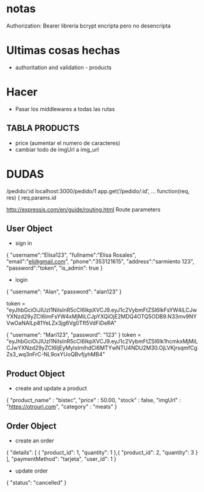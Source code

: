 # notas
Authorization: Bearer <token>
 libreria bcrypt encripta pero no desencripta



# Ultimas cosas hechas

* authoritation and validation - products

# Hacer

* Pasar los middlewares a todas las rutas

## TABLA PRODUCTS

* price (aumentar el numero de caracteres)
* cambiar todo de imgUrl a img_url

# DUDAS

/pedido/:id
localhost:3000/pedido/1
app.get(‘/pedido/:id’, ...
function(req, res) {
req.params.id

http://expressjs.com/en/guide/routing.html
Route parameters

## User Object

* sign in

{
    "username":"Elisa123",
    "fullname":"Elisa Rosales",
    "email":"eli@gmail.com",
    "phone":"353121615",
    "address":"sarmiento 123",
    "password":"token",
    "is_admin": true
}

* login

{
    "username": "Alan",
    "password": "alan123"
}

token = "eyJhbGciOiJIUzI1NiIsInR5cCI6IkpXVCJ9.eyJ1c2VybmFtZSI6IkFsYW4iLCJwYXNzd29yZCI6ImFsYW4xMjMiLCJpYXQiOjE2MDQ4OTQ5ODB9.N33mv9NYVwOaNAILp81YeLZx3jg6Vg0TfI5VdFiDeRA"
    
{
    "username": "Mari123",
    "password": "123"
}
token = "eyJhbGciOiJIUzI1NiIsInR5cCI6IkpXVCJ9.eyJ1c2VybmFtZSI6Ik1hcmkxMjMiLCJwYXNzd29yZCI6IjEyMyIsImlhdCI6MTYwNTU4NDU2M30.OjLVKjrsqmfCgZs3_wq3nFrC-NL9oxYUoQBvfjyhMB4"

## Product Object

* create and update a  product

{
    "product_name" : "bistec",
    "price" : 50.00,
    "stock" : false,
    "imgUrl" : "https://otrourl.com",
    "category" : "meats"
}


## Order Object

* create an order

{
    "details": [
        {
            "product_id": 1,
            "quantity": 1
        },{
                "product_id": 2,
            "quantity": 3 
        }
    ],
    "paymentMethod": "tarjeta",
    "user_id": 1
}

* update order

{
    "status": "cancelled"
}






